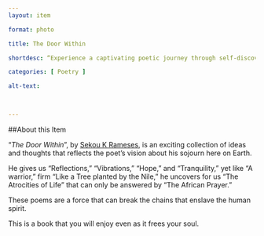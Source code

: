 ```yaml
--- 
layout: item 

format: photo 

title: The Door Within

shortdesc: “Experience a captivating poetic journey through self-discovery, resilience, and the search for meaning as '_The Door Within_' unlocks the depths of the human spirits, challenging societal norms and offering liberation through powerful verses."

categories: [ Poetry ] 

alt-text:  

 

--- 
```


##About this Item 

“_The Door Within_”, by [Sekou K Rameses](https://cfbcworks.github.io/Independence40SKN/people/SKN40_A22.html), is an exciting collection of ideas and thoughts that reflects the poet’s vision about his sojourn here on Earth.  

He gives us “Reflections,” “Vibrations,” “Hope,” and “Tranquility,” yet like “A warrior,” firm “Like a Tree planted by the Nile,” he uncovers for us “The Atrocities of Life” that can only be answered by “The African Prayer.” 

These poems are a force that can break the chains that enslave the human spirit.

This is a book that you will enjoy even as it frees your soul.


